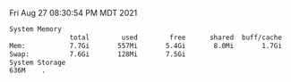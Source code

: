Fri Aug 27 08:30:54 PM MDT 2021
```bash
System Memory
               total        used        free      shared  buff/cache   available
Mem:           7.7Gi       557Mi       5.4Gi       8.0Mi       1.7Gi       6.8Gi
Swap:          7.6Gi       128Mi       7.5Gi
System Storage
636M	.
```
```bash
